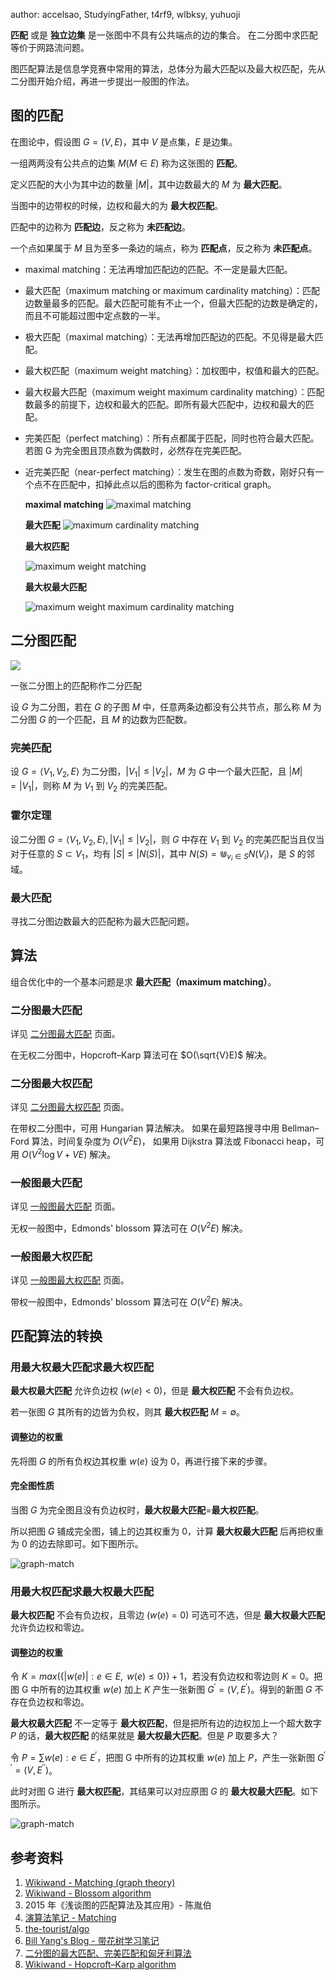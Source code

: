 author: accelsao, StudyingFather, t4rf9, wlbksy, yuhuoji


**匹配** 或是 **独立边集** 是一张图中不具有公共端点的边的集合。
在二分图中求匹配等价于网路流问题。

图匹配算法是信息学竞赛中常用的算法，总体分为最大匹配以及最大权匹配，先从二分图开始介绍，再进一步提出一般图的作法。

## 图的匹配

在图论中，假设图 $G=(V,E)$，其中 $V$ 是点集，$E$ 是边集。

一组两两没有公共点的边集 $M(M\in E)$ 称为这张图的 **匹配**。

定义匹配的大小为其中边的数量 $|M|$，其中边数最大的 $M$ 为 **最大匹配**。

当图中的边带权的时候，边权和最大的为 **最大权匹配**。

匹配中的边称为 **匹配边**，反之称为 **未匹配边**。

一个点如果属于 $M$ 且为至多一条边的端点，称为 **匹配点**，反之称为 **未匹配点**。

-   maximal matching：无法再增加匹配边的匹配。不一定是最大匹配。
-   最大匹配（maximum matching or maximum cardinality matching）：匹配边数量最多的匹配。最大匹配可能有不止一个，但最大匹配的边数是确定的，而且不可能超过图中定点数的一半。
-   极大匹配（maximal matching）：无法再增加匹配边的匹配。不见得是最大匹配。
-   最大权匹配（maximum weight matching）：加权图中，权值和最大的匹配。
-   最大权最大匹配（maximum weight maximum cardinality matching）：匹配数最多的前提下，边权和最大的匹配。即所有最大匹配中，边权和最大的匹配。
-   完美匹配（perfect matching）：所有点都属于匹配，同时也符合最大匹配。若图 G 为完全图且顶点数为偶数时，必然存在完美匹配。
-   近完美匹配（near-perfect matching）：发生在图的点数为奇数，刚好只有一个点不在匹配中，扣掉此点以后的图称为 factor-critical graph。

    **maximal matching** ![maximal matching](./images/graph-match-1.png)

    **最大匹配** ![maximum cardinality matching](./images/graph-match-2.png)

    **最大权匹配**

    ![maximum weight matching](images/graph-match-3.png)

    **最大权最大匹配**

    ![maximum weight maximum cardinality matching](images/graph-match-4.png)

## 二分图匹配

![](../images/bi-graph.svg)

一张二分图上的匹配称作二分匹配

设 $G$ 为二分图，若在 $G$ 的子图 $M$ 中，任意两条边都没有公共节点，那么称 $M$ 为二分图 $G$ 的一个匹配，且 $M$ 的边数为匹配数。

### 完美匹配

设 $G=\langle V_1, V_2, E \rangle$ 为二分图，$|V_1| \leq |V_2|$，$M$ 为 $G$ 中一个最大匹配，且 $|M|=|V_1|$，则称 $M$ 为 $V_1$ 到 $V_2$ 的完美匹配。

### 霍尔定理

设二分图 $G=\langle V_1, V_2, E \rangle, |V_1| \leq |V_2|$，则 $G$ 中存在 $V_1$ 到 $V_2$ 的完美匹配当且仅当对于任意的 $S \subset V_1$，均有 $|S|\leq|N(S)|$，其中 $N(S)=\Cup_{v_i \in S}{N(V_i)}$，是 $S$ 的邻域。

### 最大匹配

寻找二分图边数最大的匹配称为最大匹配问题。

## 算法

组合优化中的一个基本问题是求 **最大匹配（maximum matching）**。

### 二分图最大匹配

详见 [二分图最大匹配](./bigraph-match.md) 页面。

在无权二分图中，Hopcroft–Karp 算法可在 $O(\sqrt{V}E)$ 解决。

### 二分图最大权匹配

详见 [二分图最大权匹配](./bigraph-weight-match.md) 页面。

在带权二分图中，可用 Hungarian 算法解决。
如果在最短路搜寻中用 Bellman–Ford 算法，时间复杂度为 $O(V^2E)$，
如果用  Dijkstra 算法或 Fibonacci heap，可用 $O(V^{2}\log {V}+VE)$ 解决。

### 一般图最大匹配

详见 [一般图最大匹配](./general-match.md) 页面。

无权一般图中，Edmonds' blossom 算法可在 $O(V^2E)$ 解决。

### 一般图最大权匹配

详见 [一般图最大权匹配](./general-weight-match.md) 页面。

带权一般图中，Edmonds' blossom 算法可在 $O(V^2E)$ 解决。

## 匹配算法的转换

### 用最大权最大匹配求最大权匹配

**最大权最大匹配** 允许负边权 $(w(e)<0)$，但是 **最大权匹配** 不会有负边权。

若一张图 $G$ 其所有的边皆为负权，则其 **最大权匹配**  $M=\emptyset$。

#### 调整边的权重

先将图 $G$ 的所有负权边其权重 $w(e)$ 设为 $0$，再进行接下来的步骤。

#### 完全图性质

当图 $G$ 为完全图且没有负边权时，**最大权最大匹配**=**最大权匹配**。

所以把图 $G$ 铺成完全图，铺上的边其权重为 $0$，计算 **最大权最大匹配** 后再把权重为 0 的边去除即可。如下图所示。

![graph-match](images/graph-match-5.png)

### 用最大权匹配求最大权最大匹配

**最大权匹配** 不会有负边权，且零边 $(w(e)=0)$ 可选可不选，但是 **最大权最大匹配** 允许负边权和零边。

#### 调整边的权重

令 $K=max(\{|w(e)|:e\in E,\mathrm{~}w(e)\leq0\})+1$，若没有负边权和零边则 $K=0$。把图 G 中所有的边其权重 $w(e)$ 加上 $K$ 产生一张新图 $G^{\prime}=(V,E^{\prime})$。得到的新图 $G$ 不存在负边权和零边。

**最大权最大匹配** 不一定等于 **最大权匹配**，但是把所有边的边权加上一个超大数字 $P$ 的话，**最大权匹配** 的结果就是 **最大权最大匹配**。但是 $P$ 取要多大？

令 $P=\sum w(e):e\in E^{\prime}$，把图 G 中所有的边其权重 $w(e)$ 加上 $P$，产生一张新图 $G^{\prime\prime}=(V,E^{\prime\prime})$。

此时对图 G 进行 **最大权匹配**，其结果可以对应原图 $G$ 的 **最大权最大匹配**。如下图所示。

![graph-match](images/graph-match-6.png)

## 参考资料

1.  [Wikiwand - Matching (graph theory)](https://www.wikiwand.com/en/Matching_%28graph_theory%29)
2.  [Wikiwand - Blossom algorithm](https://www.wikiwand.com/en/Blossom_algorithm)
3.  2015 年《浅谈图的匹配算法及其应用》- 陈胤伯
4.  [演算法笔记 - Matching](http://web.ntnu.edu.tw/~algo/Matching.html)
5.  [the-tourist/algo](https://github.com/the-tourist/algo)
6.  [Bill Yang's Blog - 带花树学习笔记](https://blog.bill.moe/blossom-algorithm-notes/)
7.  [二分图的最大匹配、完美匹配和匈牙利算法](https://www.renfei.org/blog/bipartite-matching.html)
8.  [Wikiwand - Hopcroft–Karp algorithm](https://www.wikiwand.com/en/Hopcroft%E2%80%93Karp_algorithm)
